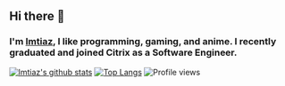 ## Hi there 👋
### I'm [Imtiaz](https://imtiazkhaled.com/), I like programming, gaming, and anime. I recently graduated and joined Citrix as a Software Engineer.
[![Imtiaz's github stats](https://github-readme-stats.vercel.app/api?username=ImtiazKhaled&show_icons=true)](https://github.com/anuraghazra/github-readme-stats) [![Top Langs](https://github-readme-stats.vercel.app/api/top-langs/?username=ImtiazKhaled&layout=compact)](https://github.com/anuraghazra/github-readme-stats)
![Profile views](https://gpvc.arturio.dev/Bakedpeddler100)
<!--
**ImtiazKhaled/ImtiazKhaled** is a ✨ _special_ ✨ repository because its `README.md` (this file) appears on your GitHub profile.

Here are some ideas to get you started:

- 🔭 I’m currently working on ...
- 🌱 I’m currently learning ...
- 👯 I’m looking to collaborate on ...
- 🤔 I’m looking for help with ...
- 💬 Ask me about ...
- 📫 How to reach me: ...
- 😄 Pronouns: ...
- ⚡ Fun fact: ...
-->
